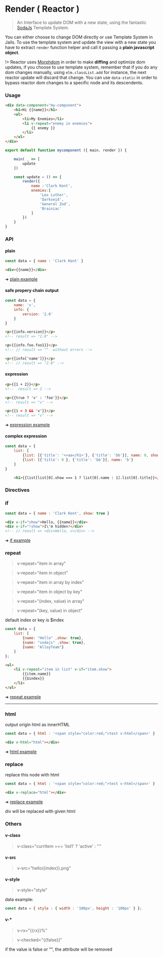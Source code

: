 
# Render ( Reactor )

> An Interface to update DOM with a new state, using the fantastic  [SodaJs](https://github.com/AlloyTeam/sodajs) Template System.

You can either choose to change DOM directly or use Template System in Jails. To use the template system and update the view with a new state you have to extract `render` function helper and call it passing a **plain javascript object**.

!> Reactor uses [Morphdom](https://github.com/patrick-steele-idem/morphdom) in order to make **diffing** and optimize dom updates, if you choose to use template system, remember that if you do any dom changes manually, using `elm.classList.add` for instance, the next reactor update will discard that change. You can use `data-static` in order to bypass reactor dom changes to a specific node and its descendents.

### Usage

```html
<div data-component="my-component">
    <h1>Hi {{name}}</h1>
    <ul>
        <li>My Enemies</li>
        <li v-repeat="enemy in enemies">
            {{ enemy }}
        </li>
    </ul>
</div>
```

```js
export default function mycomponent ({ main, render }) {

    main( _ => [
        update
    ])

    const update = () => {
        render({
            name :'Clark Kent',
            enemies:[
                'Lex Luthor', 
                'Darkseid',
                'General Zod',
                'Brainiac'
            ]
        })
    }
}
```

### API

#### plain

```js
const data = { name : 'Clark Kent' }
```

```html 
<div>{{name}}</div>
```

➜ [plain example](http://alloyteam.github.io/sodajs/pg/rd.html?type=simple)


#### safe propery chain output
```js
const data = {
    name: 'v',
    info: {
        version: '2.0'
    }
}
```

```html
<p>{{info.version}}</p>
<!-- result => "2.0" -->

<p>{{info.foo.foo1}}</p>
<!-- // result => ""  without errors -->

<p>{{info['name']}}</p>
<!-- // result => "2.0" -->
```

#### expression

```html
<p>{{1 + 2}}</p>
<!--  result => 2 -->

<p>{{true ? 'v' : 'foo'}}</p>
<!-- result => "v" -->

<p>{{1 < 3 && 'v'}}</p>
<!-- result => "v" -->
```

➜ [expression example](http://alloyteam.github.io/sodajs/pg/rd.html?type=expression)

#### complex expression

```js
const data = {
    list: [
        {list: [{'title': '<>aa</h1>'}, {'title': 'bb'}], name: 0, show: 1},
        {list: [{'title': 0 }, {'title': 'bb'}], name: 'b'}
    ]
}
```

```html 
    <h1>{{list[list[0].show === 1 ? list[0].name : 1].list[0].title}}</h1>
```

### Directives

### if

``` js
const data = { name : 'Clark Kent', show: true }
```

```html
<div v-if="show">Hello, {{name}}</div>
<div v-if="!show">I\'m hidden!</div>
<!-- // result => <div>Hello, v</div> -->
```

➜ [if example](http://alloyteam.github.io/sodajs/pg/rd.html?type=if)


### repeat

> v-repeat="item in array"

> v-repeat="item in object"

> v-repeat="item in array by index"

> v-repeat="item in object by key"

> v-repeat="(index, value) in array"

> v-repeat="(key, value) in object"

default index or key is $index

``` js
const data = {
    list: [
        {name: "Hello" ,show: true},
        {name: "sodajs" ,show: true},
        {name: "AlloyTeam"}
    ]
};
```

```html 
<ul>
    <li v-repeat="item in list" v-if="item.show">
        {{item.name}}
        {{$index}}
    </li>
</ul>
```

➜ [repeat example](http://alloyteam.github.io/sodajs/pg/rd.html?type=repeat)

---

### html

output origin html as innerHTML

```js
const data = { html : '<span style="color:red;">test v-html</span>' }
```

```html
<div v-html="html"></div>
```

➜ [html example](http://alloyteam.github.io/sodajs/pg/rd.html?type=html)

### replace
replace this node with html

```js
const data = { html : '<span style="color:red;">test v-html</span>' }
```

```html
<div v-replace="html"></div>
```

➜ [replace example](http://alloyteam.github.io/sodajs/pg/rd.html?type=replace)

div will be replaced with given html

### Others

#### v-class
> v-class="currItem === 'list1' ? 'active' : ''"

#### v-src
> v-src="hello{{index}}.png"

#### v-style
> v-style="style"

data example:

```js
const data = { style : { width : '100px', height : '100px' } };
```

#### v-*
> v-rx="{{rx}}%"

> v-checked="{{false}}"

if the value is false or "", the attribute will be removed